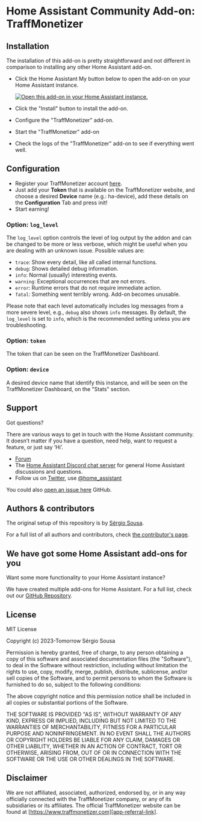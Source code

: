 # Home Assistant Community Add-on: TraffMonetizer

## Installation

The installation of this add-on is pretty straightforward and not different in
comparison to installing any other Home Assistant add-on.

- Click the Home Assistant My button below to open the add-on on your Home
  Assistant instance.

  [![Open this add-on in your Home Assistant instance.](https://my.home-assistant.io/badges/supervisor_addon.svg)](https://my.home-assistant.io/redirect/supervisor_addon/?addon=fa5c61f3_traffmonetizer&repository_url=https%3A%2F%2Fgithub.com%2Fsesousa%2Fhomeassistant-addons)

- Click the "Install" button to install the add-on.
- Configure the "TraffMonetizer" add-on.
- Start the "TraffMonetizer" add-on
- Check the logs of the "TraffMonetizer" add-on to see if everything went well.

## Configuration

- Register your TraffMonetizer account [here][app-referral-link].
- Just add your **Token** that is available on the TraffMonetizer website, and choose a desired **Device** name (e.g.: ha-device), add these details on the **Configuration** Tab and press init!
- Start earning!

### Option: `log_level`

The `log_level` option controls the level of log output by the addon and can
be changed to be more or less verbose, which might be useful when you are
dealing with an unknown issue. Possible values are:

- `trace`: Show every detail, like all called internal functions.
- `debug`: Shows detailed debug information.
- `info`: Normal (usually) interesting events.
- `warning`: Exceptional occurrences that are not errors.
- `error`: Runtime errors that do not require immediate action.
- `fatal`: Something went terribly wrong. Add-on becomes unusable.

Please note that each level automatically includes log messages from a
more severe level, e.g., `debug` also shows `info` messages. By default,
the `log_level` is set to `info`, which is the recommended setting unless
you are troubleshooting.

### Option: `token`

The token that can be seen on the TraffMonetizer Dashboard.

### Option: `device`

A desired device name that identify this instance, and will be seen on the TraffMonetizer Dashboard, on the "Stats" section.

## Support

Got questions?

There are various ways to get in touch with the Home Assistant community.
It doesn’t matter if you have a question, need help, want to request a feature, or just say ‘Hi’.

- [Forum](https://community.home-assistant.io/)
- The [Home Assistant Discord chat server](https://www.home-assistant.io/join-chat) for general Home
  Assistant discussions and questions.
- Follow us on [Twitter](https://twitter.com/home_assistant), use [@home_assistant](https://twitter.com/home_assistant)

You could also [open an issue here](https://github.com/sesousa/homeassistant-addons/issues) GitHub.

<!--
## Contributing

This is an active open-source project. We are always open to people who want to
use the code or contribute to it.

We have set up a separate document containing our
[contribution guidelines](.github/CONTRIBUTING.md).

Thank you for being involved! :heart_eyes:
-->

## Authors & contributors

The original setup of this repository is by [Sérgio Sousa][github-repo].

For a full list of all authors and contributors,
check [the contributor's page](https://github.com/sesousa/homeassistant-addons/graphs/contributors).

## We have got some Home Assistant add-ons for you

Want some more functionality to your Home Assistant instance?

We have created multiple add-ons for Home Assistant. For a full list, check out
our [GitHub Repository][github-repo].

## License

MIT License

Copyright (c) 2023-Tomorrow Sérgio Sousa

Permission is hereby granted, free of charge, to any person obtaining a copy
of this software and associated documentation files (the "Software"), to deal
in the Software without restriction, including without limitation the rights
to use, copy, modify, merge, publish, distribute, sublicense, and/or sell
copies of the Software, and to permit persons to whom the Software is
furnished to do so, subject to the following conditions:

The above copyright notice and this permission notice shall be included in all
copies or substantial portions of the Software.

THE SOFTWARE IS PROVIDED "AS IS", WITHOUT WARRANTY OF ANY KIND, EXPRESS OR
IMPLIED, INCLUDING BUT NOT LIMITED TO THE WARRANTIES OF MERCHANTABILITY,
FITNESS FOR A PARTICULAR PURPOSE AND NONINFRINGEMENT. IN NO EVENT SHALL THE
AUTHORS OR COPYRIGHT HOLDERS BE LIABLE FOR ANY CLAIM, DAMAGES OR OTHER
LIABILITY, WHETHER IN AN ACTION OF CONTRACT, TORT OR OTHERWISE, ARISING FROM,
OUT OF OR IN CONNECTION WITH THE SOFTWARE OR THE USE OR OTHER DEALINGS IN THE
SOFTWARE.

## Disclaimer

We are not affiliated, associated, authorized, endorsed by, or in any way officially connected with the TraffMonetizer company, or any of its subsidiaries or its affiliates. The official TraffMonetizer website can be found at [https://www.traffmonetizer.com][app-referral-link].

[github-repo]: https://github.com/sesousa
[app-referral-link]: https://traffmonetizer.com/?aff=1441302
